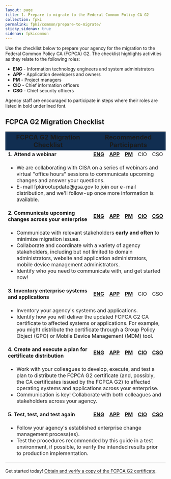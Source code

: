 ```yaml
---
layout: page 
title: 1. Prepare to migrate to the Federal Common Policy CA G2
collection: fpki
permalink: fpki/common/prepare-to-migrate/
sticky_sidenav: true
sidenav: fpkicommon
---
```

 

Use the checklist below to prepare your agency for the migration to the Federal Common Policy CA (FCPCA) G2.  The checklist highlights activities as they relate to the following roles:
- **ENG** - Information technology engineers and system administrators
- **APP** - Application developers and owners
- **PM** - Project managers
- **CIO** - Chief information officers
- **CSO** - Chief security officers

Agency staff are encouraged to participate in steps where their roles are listed in bold underlined font.


## FCPCA G2 Migration Checklist	

<table>
 <col width="400">
 <col width="200">

 <tr>
  <th colspan="2" style="background-color:#112e51;font-size:20px;"><b>FCPCA G2 Migration Checklist	</b></th>
  <th style="background-color:#112e51;font-size:20px;" colspan="5"><b>Recommended Participants</b></th>
 </tr>

 <tr>
  <td colspan="2" class="what"><b>1. Attend a webinar</b></td>
  <td><b><u>ENG</u></b></td>
  <td><b><u>APP</u></b></td>
  <td><b><u>PM</u></b></td>
  <td>CIO</td>
  <td>CSO</td>
 </tr>

<tr>
  <td colspan="7">
  <ul>
	<li>We are collaborating with CISA on a series of webinars and virtual "office hours" sessions to communicate upcoming changes and answer your questions.</li>
	<li>E-mail fpkirootupdate@gsa.gov to join our e-mail distribution, and we'll follow-up once more information is available.</li>
  </ul>
  </td>
</tr>



 <tr>
  <td colspan="2" class="what"><b>2. Communicate upcoming changes across your enterprise</b></td>
  <td><b><u>ENG</u></b></td>
  <td><b><u>APP</u></b></td>
  <td><b><u>PM</u></b></td>
  <td><b><u>CIO</u></b></td>
  <td><b><u>CSO</u></b></td>
 </tr>

<tr>
  <td colspan="7">
  <ul>
	<li>Communicate with relevant stakeholders <strong>early and often</strong> to minimize migration issues.</li>
	<li>Collaborate and coordinate with a variety of agency stakeholders, including but not limited to domain administrators, website and application administrators, mobile device management administrators. </li>
	<li>Identify who you need to communicate with, and get started now!</li>
  </ul>
  </td>
</tr>


<tr>
  <td colspan="2" class="what"><b>3. Inventory enterprise systems and applications</b></td>
  <td><b><u>ENG</u></b></td>
  <td><b><u>APP</u></b></td>
  <td><b><u>PM</u></b></td>
  <td>CIO</td>
  <td>CSO</td>
 </tr>

<tr>
  <td colspan="7">
  <ul>
	<li>Inventory your agency's systems and applications.</li>
	<li>Identify how you will deliver the updated FCPCA G2 CA certificate to affected systems or applications. For example, you might distribute the certificate through a Group Policy Object (GPO) or Mobile Device Management (MDM) tool.</li>
  </ul>
  </td>
</tr>


 <tr>
  <td colspan="2" class="what"><b>4. Create and execute a plan for certificate distribution</b></td>
  <td><b><u>ENG</u></b></td>
  <td><b><u>APP</u></b></td>
  <td><b><u>PM</u></b></td>
  <td><b><u>CIO</u></b></td>
  <td><b><u>CSO</u></b></td>
 </tr>

<tr>
  <td colspan="7">
  <ul>
	<li>Work with your colleagues to develop, execute, and test a plan to distribute the FCPCA G2 certificate (and, possibly, the CA certificates issued by the FCPCA G2) to affected operating systems and applications across your enterprise.</li>
	<li>Communication is key! Collaborate with both colleagues and stakeholders across your agency.</li> 
  </ul>
  </td>
</tr>

 <tr>
  <td colspan="2" class="what"><b>5. Test, test, and test again</b></td>
  <td><b><u>ENG</u></b></td>
  <td><b><u>APP</u></b></td>
  <td><b><u>PM</u></b></td>
  <td><b><u>CIO</u></b></td>
  <td><b><u>CSO</u></b></td>
 </tr>

<tr>
  <td colspan="7">
  <ul>
	<li>Follow your agency's established enterprise change management process(es). </li>
	<li>Test the procedures recommended by this guide in a test environment, if possible, to verify the intended results prior to production implementation.</li>
  </ul>
  </td>
</tr>

</table>


Get started today! [Obtain and verify a copy of the FCPCA G2 certificate](../obtain-and-verify/).
